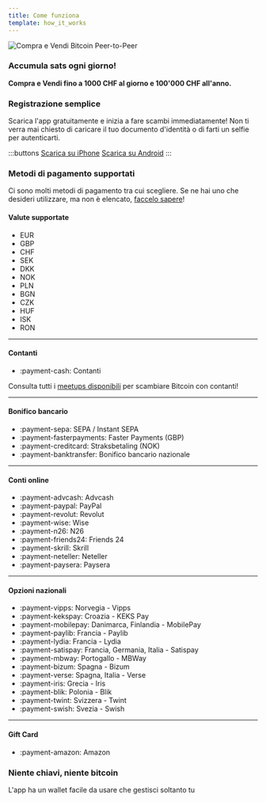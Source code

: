 ```yaml
---
title: Come funziona
template: how_it_works
---
```


<!--[teaser]-->
![Compra e Vendi Bitcoin Peer-to-Peer](/img/how-it-works/buy-and-sell-bitcoin-peer-to-peer.png)

### Accumula sats <span>ogni giorno</span>!

**Compra e Vendi fino a 1000 CHF al giorno e 100'000 CHF all'anno.**

<!--[easy_registration]-->
### Registrazione semplice

Scarica l'app gratuitamente e inizia a fare scambi immediatamente! Non ti verra mai chiesto di caricare il tuo documento d'identità o di farti un selfie per autenticarti.

:::buttons
[Scarica su iPhone]($iosUrl$)
[Scarica su Android]($androidUrl$)
:::

<!--[payment_methods]-->
### Metodi di pagamento supportati

Ci sono molti metodi di pagamento tra cui scegliere. Se ne hai uno che desideri utilizzare, ma non è elencato, [faccelo sapere](mailto:$contactEmail$?subject=Metodo%20di%20pagamento)!

#### Valute supportate

- EUR
- GBP
- CHF
- SEK
- DKK
- NOK
- PLN
- BGN
- CZK
- HUF
- ISK
- RON

---

#### Contanti

- :payment-cash: Contanti

Consulta tutti i [meetups disponibili](/it/for-meetups/) per scambiare Bitcoin con contanti!

---

#### Bonifico bancario

- :payment-sepa: SEPA / Instant SEPA
- :payment-fasterpayments: Faster Payments (GBP)
- :payment-creditcard: Straksbetaling (NOK)
- :payment-banktransfer: Bonifico bancario nazionale

---

#### Conti online

- :payment-advcash: Advcash
- :payment-paypal: PayPal
- :payment-revolut: Revolut
- :payment-wise: Wise
- :payment-n26: N26
- :payment-friends24: Friends 24
- :payment-skrill: Skrill
- :payment-neteller: Neteller
- :payment-paysera: Paysera

---

#### Opzioni nazionali

- :payment-vipps: Norvegia - Vipps
- :payment-kekspay: Croazia - KEKS Pay
- :payment-mobilepay: Danimarca, Finlandia - MobilePay
- :payment-paylib: Francia - Paylib
- :payment-lydia: Francia - Lydia
- :payment-satispay: Francia, Germania, Italia - Satispay
- :payment-mbway: Portogallo - MBWay
- :payment-bizum: Spagna - Bizum
- :payment-verse: Spagna, Italia - Verse
- :payment-iris: Grecia - Iris
- :payment-blik: Polonia - Blik
- :payment-twint: Svizzera - Twint
- :payment-swish: Svezia - Swish

---

#### Gift Card

- :payment-amazon: Amazon

<!--[self_custody]-->
### Niente chiavi, niente bitcoin

L'app ha un wallet facile da usare che gestisci soltanto tu
